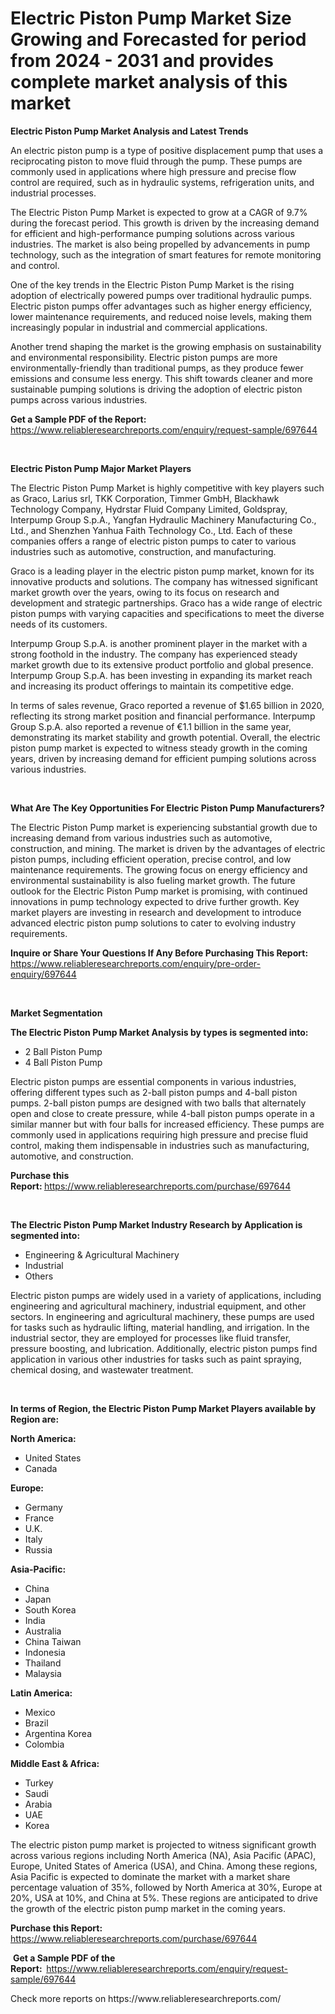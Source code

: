 <p><h1>Electric Piston Pump Market Size Growing and Forecasted for period from 2024 - 2031 and provides complete market analysis of this market</h1></p><p><strong>Electric Piston Pump Market Analysis and Latest Trends</strong></p>
<p><p>An electric piston pump is a type of positive displacement pump that uses a reciprocating piston to move fluid through the pump. These pumps are commonly used in applications where high pressure and precise flow control are required, such as in hydraulic systems, refrigeration units, and industrial processes.</p><p>The Electric Piston Pump Market is expected to grow at a CAGR of 9.7% during the forecast period. This growth is driven by the increasing demand for efficient and high-performance pumping solutions across various industries. The market is also being propelled by advancements in pump technology, such as the integration of smart features for remote monitoring and control.</p><p>One of the key trends in the Electric Piston Pump Market is the rising adoption of electrically powered pumps over traditional hydraulic pumps. Electric piston pumps offer advantages such as higher energy efficiency, lower maintenance requirements, and reduced noise levels, making them increasingly popular in industrial and commercial applications.</p><p>Another trend shaping the market is the growing emphasis on sustainability and environmental responsibility. Electric piston pumps are more environmentally-friendly than traditional pumps, as they produce fewer emissions and consume less energy. This shift towards cleaner and more sustainable pumping solutions is driving the adoption of electric piston pumps across various industries.</p></p>
<p><strong>Get a Sample PDF of the Report:&nbsp;</strong> <a href="https://www.reliableresearchreports.com/enquiry/request-sample/697644">https://www.reliableresearchreports.com/enquiry/request-sample/697644</a></p>
<p>&nbsp;</p>
<p><strong>Electric Piston Pump Major Market Players</strong></p>
<p><p>The Electric Piston Pump Market is highly competitive with key players such as Graco, Larius srl, TKK Corporation, Timmer GmbH, Blackhawk Technology Company, Hydrstar Fluid Company Limited, Goldspray, Interpump Group S.p.A., Yangfan Hydraulic Machinery Manufacturing Co., Ltd., and Shenzhen Yanhua Faith Technology Co., Ltd. Each of these companies offers a range of electric piston pumps to cater to various industries such as automotive, construction, and manufacturing.</p><p>Graco is a leading player in the electric piston pump market, known for its innovative products and solutions. The company has witnessed significant market growth over the years, owing to its focus on research and development and strategic partnerships. Graco has a wide range of electric piston pumps with varying capacities and specifications to meet the diverse needs of its customers.</p><p>Interpump Group S.p.A. is another prominent player in the market with a strong foothold in the industry. The company has experienced steady market growth due to its extensive product portfolio and global presence. Interpump Group S.p.A. has been investing in expanding its market reach and increasing its product offerings to maintain its competitive edge.</p><p>In terms of sales revenue, Graco reported a revenue of $1.65 billion in 2020, reflecting its strong market position and financial performance. Interpump Group S.p.A. also reported a revenue of €1.1 billion in the same year, demonstrating its market stability and growth potential. Overall, the electric piston pump market is expected to witness steady growth in the coming years, driven by increasing demand for efficient pumping solutions across various industries.</p></p>
<p>&nbsp;</p>
<p><strong>What Are The Key Opportunities For Electric Piston Pump Manufacturers?</strong></p>
<p><p>The Electric Piston Pump market is experiencing substantial growth due to increasing demand from various industries such as automotive, construction, and mining. The market is driven by the advantages of electric piston pumps, including efficient operation, precise control, and low maintenance requirements. The growing focus on energy efficiency and environmental sustainability is also fueling market growth. The future outlook for the Electric Piston Pump market is promising, with continued innovations in pump technology expected to drive further growth. Key market players are investing in research and development to introduce advanced electric piston pump solutions to cater to evolving industry requirements.</p></p>
<p><strong>Inquire or Share Your Questions If Any Before Purchasing This Report:</strong> <a href="https://www.reliableresearchreports.com/enquiry/pre-order-enquiry/697644">https://www.reliableresearchreports.com/enquiry/pre-order-enquiry/697644</a></p>
<p>&nbsp;</p>
<p><strong>Market Segmentation</strong></p>
<p><strong>The Electric Piston Pump Market Analysis by types is segmented into:</strong></p>
<p><ul><li>2 Ball Piston Pump</li><li>4 Ball Piston Pump</li></ul></p>
<p><p>Electric piston pumps are essential components in various industries, offering different types such as 2-ball piston pumps and 4-ball piston pumps. 2-ball piston pumps are designed with two balls that alternately open and close to create pressure, while 4-ball piston pumps operate in a similar manner but with four balls for increased efficiency. These pumps are commonly used in applications requiring high pressure and precise fluid control, making them indispensable in industries such as manufacturing, automotive, and construction.</p></p>
<p><strong>Purchase this Report:&nbsp;</strong><a href="https://www.reliableresearchreports.com/purchase/697644">https://www.reliableresearchreports.com/purchase/697644</a></p>
<p>&nbsp;</p>
<p><strong>The Electric Piston Pump Market Industry Research by Application is segmented into:</strong></p>
<p><ul><li>Engineering & Agricultural Machinery</li><li>Industrial</li><li>Others</li></ul></p>
<p><p>Electric piston pumps are widely used in a variety of applications, including engineering and agricultural machinery, industrial equipment, and other sectors. In engineering and agricultural machinery, these pumps are used for tasks such as hydraulic lifting, material handling, and irrigation. In the industrial sector, they are employed for processes like fluid transfer, pressure boosting, and lubrication. Additionally, electric piston pumps find application in various other industries for tasks such as paint spraying, chemical dosing, and wastewater treatment.</p></p>
<p>&nbsp;</p>
<p><strong>In terms of Region, the Electric Piston Pump Market Players available by Region are:</strong></p>
<p>
    <p> <strong> North America: </strong>
        <ul>
            <li>United States</li>
            <li>Canada</li>
        </ul>
        </p> 
    <p> <strong> Europe: </strong>
        <ul>
            <li>Germany</li>
            <li>France</li>
            <li>U.K.</li>
            <li>Italy</li>
            <li>Russia</li>
        </ul>
        </p> 
    <p> <strong> Asia-Pacific: </strong>
        <ul>
            <li>China</li>
            <li>Japan</li>
            <li>South Korea</li>
            <li>India</li>
            <li>Australia</li>
            <li>China Taiwan</li>
            <li>Indonesia</li>
            <li>Thailand</li>
            <li>Malaysia</li>
        </ul>
        </p> 
    <p> <strong> Latin America: </strong>
        <ul>
            <li>Mexico</li>
            <li>Brazil</li>
            <li>Argentina Korea</li>
            <li>Colombia</li>
        </ul>
        </p> 
    <p> <strong> Middle East & Africa: </strong>
        <ul>
            <li>Turkey</li>
            <li>Saudi</li>
            <li>Arabia</li>
            <li>UAE</li>
            <li>Korea</li>
        </ul>
    </p>
    </p>
<p><p>The electric piston pump market is projected to witness significant growth across various regions including North America (NA), Asia Pacific (APAC), Europe, United States of America (USA), and China. Among these regions, Asia Pacific is expected to dominate the market with a market share percentage valuation of 35%, followed by North America at 30%, Europe at 20%, USA at 10%, and China at 5%. These regions are anticipated to drive the growth of the electric piston pump market in the coming years.</p></p>
<p><strong>Purchase this Report: </strong><a href="https://www.reliableresearchreports.com/purchase/697644">https://www.reliableresearchreports.com/purchase/697644</a></p>
<p>&nbsp;<strong>Get a Sample PDF of the Report:&nbsp;&nbsp;</strong><a href="https://www.reliableresearchreports.com/enquiry/request-sample/697644">https://www.reliableresearchreports.com/enquiry/request-sample/697644</a></p>
<p><strong></strong></p>
<p>Check more reports on https://www.reliableresearchreports.com/</p>